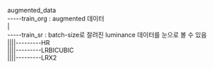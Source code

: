 augmented_data  
-----train_org : augmented 데이터  
|  
-----train_sr : batch-size로 잘려진 luminance 데이터를 눈으로 볼 수 있음  
||||---------HR   
||||---------LRBICUBIC    
||||---------LRX2   
